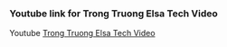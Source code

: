 ### Youtube link for Trong Truong Elsa Tech Video

Youtube [Trong Truong Elsa Tech Video](https://youtu.be/FOD21Wx0qYo)

